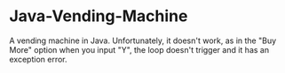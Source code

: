 # Java-Vending-Machine
A vending machine in Java.
Unfortunately, it doesn't work, as in the "Buy More" option when you input "Y", the loop doesn't trigger and it has an exception error.
